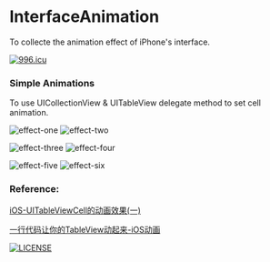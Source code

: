# InterfaceAnimation
To collecte the animation effect of iPhone's interface.

[![996.icu](https://img.shields.io/badge/link-996.icu-red.svg)](https://996.icu)

### Simple Animations
To use UICollectionView & UITableView delegate method to set cell animation.

![effect-one](https://user-images.githubusercontent.com/18623420/117406979-7889da00-af40-11eb-8119-718cd5493086.gif)   ![effect-two](https://user-images.githubusercontent.com/18623420/117407002-80497e80-af40-11eb-95e2-ec5d43c49562.gif)

![effect-three](https://user-images.githubusercontent.com/18623420/117407024-87708c80-af40-11eb-9765-28d11d797c41.gif)  ![effect-four](https://user-images.githubusercontent.com/18623420/117407052-90615e00-af40-11eb-8694-8c2c3feddb5f.gif)

![effect-five](https://user-images.githubusercontent.com/18623420/117407090-9fe0a700-af40-11eb-9076-281be044888c.gif)   ![effect-six](https://user-images.githubusercontent.com/18623420/117407104-a53df180-af40-11eb-8553-e4f504e270ee.gif)


### Reference:

[iOS-UITableViewCell的动画效果(一)](https://www.jianshu.com/p/15878d86e463)

[一行代码让你的TableView动起来-iOS动画](https://www.jianshu.com/p/2dc3c9e0ca3e)



[![LICENSE](https://img.shields.io/badge/license-Anti%20996-blue.svg)](https://github.com/996icu/996.ICU/blob/master/LICENSE)
